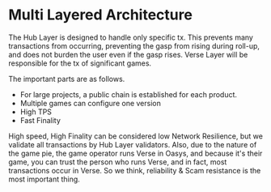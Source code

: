 # Multi Layered Architecture

The Hub Layer is designed to handle only specific tx. This prevents many transactions from occurring, preventing the gasp from rising during roll-up, and does not burden the user even if the gasp rises. 
Verse Layer will be responsible for the tx of significant games.

The important parts are as follows. 

- For large projects, a public chain is established for each product. 
- Multiple games can configure one version 
- High TPS
- Fast Finality 

High speed, High Finality can be considered low Network Resilience, but we validate all transactions by Hub Layer validators.
Also, due to the nature of the game pie, the game operator runs Verse in Oasys, and because it's their game, you can trust the person who runs Verse, and in fact, most transactions occur in Verse. So we think, reliability & Scam resistance is the most important thing.



